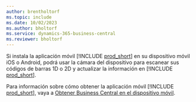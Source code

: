 ```yaml
---
author: brentholtorf
ms.topic: include
ms.date: 10/02/2023
ms.author: bholtorf
ms.service: dynamics-365-business-central
ms.reviewer: bholtorf
---
```


Si instala la aplicación móvil [!INCLUDE [prod_short](prod_short.md)] en su dispositivo móvil iOS o Android, podrá usar la cámara del dispositivo para escanear sus códigos de barras 1D o 2D y actualizar la información en [!INCLUDE [prod_short](prod_short.md)]. 

Para información sobre cómo obtener la aplicación móvil [!INCLUDE [prod_short](prod_short.md)], vaya a [Obtener Business Central en el dispositivo móvil](../install-mobile-app.md).